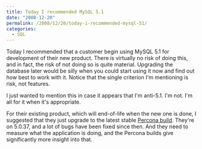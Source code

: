 ```yaml
---
title: Today I recommended MySQL 5.1
date: "2008-12-20"
permalink: /2008/12/20/today-i-recommended-mysql-51/
categories:
  - SQL
---
```

Today I recommended that a customer begin using MySQL 5.1 for development of their new product. There is virtually no risk of doing this, and in fact, the risk of not doing so is quite material. Upgrading the database later would be silly when you could start using it now and find out how best to work with it. Notice that the single criterion I'm mentioning is risk, not features.

I just wanted to mention this in case it appears that I'm anti-5.1. I'm not. I'm all for it when it's appropriate.

For their existing product, which will end-of-life when the new one is done, I suggested that they just upgrade to the latest stable [Percona build][1]. They're on 5.0.37, and a lot of bugs have been fixed since then. And they need to measure what the application is doing, and the Percona builds give significantly more insight into that.

 [1]: http://www.percona.com/percona-lab.html
